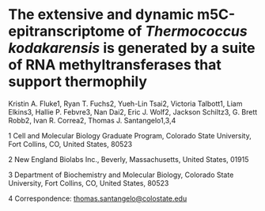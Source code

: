 # The extensive and dynamic m5C-epitranscriptome of *Thermococcus kodakarensis* is generated by a suite of RNA methyltransferases that support thermophily

Kristin A. Fluke1, Ryan T. Fuchs2, Yueh-Lin Tsai2, Victoria Talbott1, Liam Elkins3, Hallie P. Febvre3, Nan Dai2, Eric J. Wolf2, Jackson Schiltz3, G. Brett Robb2, Ivan R. Correa2, Thomas J. Santangelo1,3,4

1 Cell and Molecular Biology Graduate Program, Colorado State University, Fort Collins, CO, United States, 80523

2 New England Biolabs Inc., Beverly, Massachusetts, United States, 01915

3 Department of Biochemistry and Molecular Biology, Colorado State University, Fort Collins, CO, United States, 80523

4 Correspondence: thomas.santangelo@colostate.edu
